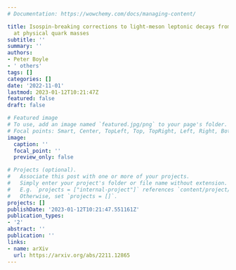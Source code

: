 ```yaml
---
# Documentation: https://wowchemy.com/docs/managing-content/

title: Isospin-breaking corrections to light-meson leptonic decays from lattice simulations
  at physical quark masses
subtitle: ''
summary: ''
authors:
- Peter Boyle
- ' others'
tags: []
categories: []
date: '2022-11-01'
lastmod: 2023-01-12T10:21:47Z
featured: false
draft: false

# Featured image
# To use, add an image named `featured.jpg/png` to your page's folder.
# Focal points: Smart, Center, TopLeft, Top, TopRight, Left, Right, BottomLeft, Bottom, BottomRight.
image:
  caption: ''
  focal_point: ''
  preview_only: false

# Projects (optional).
#   Associate this post with one or more of your projects.
#   Simply enter your project's folder or file name without extension.
#   E.g. `projects = ["internal-project"]` references `content/project/deep-learning/index.md`.
#   Otherwise, set `projects = []`.
projects: []
publishDate: '2023-01-12T10:21:47.551161Z'
publication_types:
- '2'
abstract: ''
publication: ''
links:
- name: arXiv
  url: https://arxiv.org/abs/2211.12865
---
```

